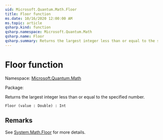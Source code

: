 ```yaml
---
uid: Microsoft.Quantum.Math.Floor
title: Floor function
ms.date: 10/16/2020 12:00:00 AM
ms.topic: article
qsharp.kind: function
qsharp.namespace: Microsoft.Quantum.Math
qsharp.name: Floor
qsharp.summary: Returns the largest integer less than or equal to the specified number.
---
```


# Floor function

Namespace: [Microsoft.Quantum.Math](xref:Microsoft.Quantum.Math)

Package: [](https://nuget.org/packages/)


Returns the largest integer less than or equal to the specified number.

```Q#
Floor (value : Double) : Int
```


## Remarks

See [System.Math.Floor](https://docs.microsoft.com/dotnet/api/system.math.floor) for more details.